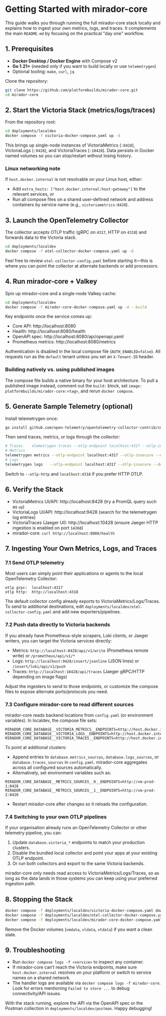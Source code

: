 # Getting Started with mirador-core

This guide walks you through running the full mirador-core stack locally and explains how to ingest your own metrics, logs, and traces. It complements the main `README.md` by focusing on the practical "day one" workflow.

## 1. Prerequisites

- **Docker Desktop / Docker Engine** with Compose v2
- **Go 1.21+** (needed only if you want to build locally or use `telemetrygen`)
- Optional tooling: `make`, `curl`, `jq`

Clone the repository:

```bash
git clone https://github.com/platformbuilds/mirador-core.git
cd mirador-core
```

## 2. Start the Victoria Stack (metrics/logs/traces)

From the repository root:

```bash
cd deployments/localdev
docker compose -f victoria-docker-compose.yaml up -d
```

This brings up single-node instances of VictoriaMetrics (`:8428`), VictoriaLogs (`:9428`), and VictoriaTraces (`:10428`). Data persists in Docker named volumes so you can stop/restart without losing history.

### Linux networking note
If `host.docker.internal` is not resolvable on your Linux host, either:
- Add `extra_hosts: ["host.docker.internal:host-gateway"]` to the relevant services, or
- Run all compose files on a shared user-defined network and address containers by service name (e.g., `victoriametrics:8428`).

## 3. Launch the OpenTelemetry Collector

The collector accepts OTLP traffic (gRPC on `4317`, HTTP on `4318`) and forwards data to the Victoria stack.

```bash
cd deployments/localdev
docker compose -f otel-collector-docker-compose.yaml up -d
```

Feel free to review `otel-collector-config.yaml` before starting it—this is where you can point the collector at alternate backends or add processors.

## 4. Run mirador-core + Valkey

Spin up mirador-core and a single-node Valkey cache:

```bash
cd deployments/localdev
docker compose -f mirador-core-docker-compose.yaml up -d --build
```

Key endpoints once the service comes up:
- Core API: http://localhost:8080
- Health: http://localhost:8080/health
- OpenAPI spec: http://localhost:8080/api/openapi.yaml
- Prometheus metrics: http://localhost:8080/metrics

Authentication is disabled in the local compose file (`AUTH_ENABLED=false`). All requests run as the `default` tenant unless you set an `X-Tenant-ID` header.

### Building natively vs. using published images
The compose file builds a native binary for your host architecture. To pull a published image instead, comment out the `build:` block, set `image: platformbuilds/mirador-core:<tag>`, and rerun `docker compose`.

## 5. Generate Sample Telemetry (optional)

Install telemetrygen once:

```bash
go install github.com/open-telemetry/opentelemetry-collector-contrib/cmd/telemetrygen@latest
```

Then send traces, metrics, or logs through the collector:

```bash
# Traces	elemetrygen traces --otlp-endpoint localhost:4317 --otlp-insecure --duration 30s --rate 5
# Metrics
telemetrygen metrics --otlp-endpoint localhost:4317 --otlp-insecure --duration 30s --rate 100
# Logs
telemetrygen logs   --otlp-endpoint localhost:4317 --otlp-insecure --duration 30s --rate 10
```

Switch to `--otlp-http` and `localhost:4318` if you prefer HTTP OTLP.

## 6. Verify the Stack

- VictoriaMetrics UI/API: http://localhost:8428 (try a PromQL query such as `up`)
- VictoriaLogs UI/API: http://localhost:9428 (search for the telemetrygen log entries)
- VictoriaTraces (Jaeger UI): http://localhost:10428 (ensure Jaeger HTTP ingestion is enabled on port `14268`)
- mirador-core: `curl http://localhost:8080/health`

## 7. Ingesting Your Own Metrics, Logs, and Traces

### 7.1 Send OTLP telemetry
Most users can simply point their applications or agents to the local OpenTelemetry Collector:

```
otlp grpc:  localhost:4317
otlp http:  http://localhost:4318
```

The default collector config already exports to VictoriaMetrics/Logs/Traces. To send to additional destinations, edit `deployments/localdev/otel-collector-config.yaml` and add new exporters/pipelines.

### 7.2 Push data directly to Victoria backends
If you already have Prometheus-style scrapers, Loki clients, or Jaeger writers, you can target the Victoria services directly:

- Metrics: `http://localhost:8428/api/v1/write` (Prometheus remote write) or `/prometheus/api/v1/*`
- Logs: `http://localhost:9428/insert/jsonline` (JSON lines) or `/insert/loki/api/v1/push`
- Traces: `http://localhost:10428/api/traces` (Jaeger gRPC/HTTP depending on image flags)

Adjust the ingesters to send to those endpoints, or customize the compose files to expose alternate ports/protocols you need.

### 7.3 Configure mirador-core to read different sources
mirador-core reads backend locations from `config.yaml` (or environment variables). In localdev, the compose file sets:

```
MIRADOR_CORE_DATABASE__VICTORIA_METRICS__ENDPOINTS=http://host.docker.internal:8428
MIRADOR_CORE_DATABASE__VICTORIA_LOGS__ENDPOINTS=http://host.docker.internal:9428
MIRADOR_CORE_DATABASE__VICTORIA_TRACES__ENDPOINTS=http://host.docker.internal:10428
```

To point at additional clusters:

- Append entries to `database.metrics_sources`, `database.logs_sources`, or `database.traces_sources` in `config.yaml`. mirador-core aggregates across all configured sources automatically.
- Alternatively, set environment variables such as:

```
MIRADOR_CORE_DATABASE__METRICS_SOURCES__0__ENDPOINTS=http://vm-prod-1:8428
MIRADOR_CORE_DATABASE__METRICS_SOURCES__1__ENDPOINTS=http://vm-prod-2:8428
```

- Restart mirador-core after changes so it reloads the configuration.

### 7.4 Switching to your own OTLP pipelines
If your organisation already runs an OpenTelemetry Collector or other telemetry pipeline, you can:

1. Update `database.victoria_*` endpoints to match your production clusters.
2. Disable the bundled local collector and point your apps at your existing OTLP endpoint.
3. Or run both collectors and export to the same Victoria backends.

mirador-core only needs read access to VictoriaMetrics/Logs/Traces, so as long as the data lands in those systems you can keep using your preferred ingestion path.

## 8. Stopping the Stack

```bash
docker compose -f deployments/localdev/victoria-docker-compose.yaml down
docker compose -f deployments/localdev/otel-collector-docker-compose.yaml down
docker compose -f deployments/localdev/mirador-core-docker-compose.yaml down
```

Remove the Docker volumes (`vmdata`, `vldata`, `vtdata`) if you want a clean slate.

## 9. Troubleshooting

- Run `docker compose logs -f <service>` to inspect any container.
- If mirador-core can’t reach the Victoria endpoints, make sure `host.docker.internal` resolves on your platform or switch to service names on a shared network.
- The handler logs are available via `docker compose logs -f mirador-core`. Look for errors mentioning `Failed to store ...` to debug connectivity/API issues.

With the stack running, explore the API via the OpenAPI spec or the Postman collection in `deployments/localdev/postman`. Happy debugging!
